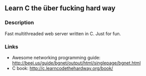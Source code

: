 ## Learn C the über fucking hard way

### Description

Fast multithreaded web server written in C. Just for fun.

### Links

* Awesome networking programming guide: http://beej.us/guide/bgnet/output/html/singlepage/bgnet.html
* C book: http://c.learncodethehardway.org/book/